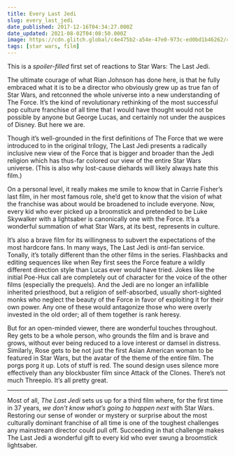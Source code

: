 ```yaml
---
title: Every Last Jedi
slug: every_last_jedi
date_published: 2017-12-16T04:34:27.000Z
date_updated: 2021-08-02T04:08:50.000Z
image: https://cdn.glitch.global/c4e475b2-a54e-47e0-973c-ed0bd1b46262/4k-leia-star-wars-the-last-jedi-carrie-fisher-2630.jpg?v=1669781859688
tags: [star wars, film]
---
```


This is a *spoiler-filled* first set of reactions to Star Wars: The Last Jedi.

The ultimate courage of what Rian Johnson has done here, is that he fully embraced what it is to be a director who obviously grew up as true fan of Star Wars, and retconned the whole universe into a new understanding of The Force. It’s the kind of revolutionary rethinking of the most successful pop culture franchise of all time that I would have thought would not be possible by anyone but George Lucas, and certainly not under the auspices of Disney. But here we are.

Though it’s well-grounded in the first definitions of The Force that we were introduced to in the original trilogy, The Last Jedi presents a radically inclusive new view of the Force that is bigger and broader than the Jedi religion which has thus-far colored our view of the entire Star Wars universe. (This is also why lost-cause diehards will likely always hate this film.)

On a personal level, it really makes me smile to know that in Carrie Fisher’s last film, in her most famous role, she’d get to know that the vision of what the franchise was about would be broadened to include everyone. Now, every kid who ever picked up a broomstick and pretended to be Luke Skywalker with a lightsaber is canonically one with the Force. It’s a wonderful summation of what Star Wars, at its best, represents in culture.

It’s also a brave film for its willingness to subvert the expectations of the most hardcore fans. In many ways, The Last Jedi is *anti*-fan service. Tonally, it’s totally different than the other films in the series. Flashbacks and editing sequences like when Rey first sees the Force feature a wildly different direction style than Lucas ever would have tried. Jokes like the initial Poe-Hux call are completely out of character for the voice of the other films (especially the prequels). And the Jedi are no longer an infallible inherited priesthood, but a religion of self-absorbed, usually short-sighted monks who neglect the beauty of the Force in favor of exploiting it for their own power. Any one of these would antagonize those who were overly invested in the old order; all of them together is rank heresy.

But for an open-minded viewer, there are wonderful touches throughout. Rey gets to be a whole person, who grounds the film and is brave and grows, without ever being reduced to a love interest or damsel in distress. Similarly, Rose gets to be not just the first Asian American woman to be featured in Star Wars, but the avatar of the theme of the entire film. The porgs porg it up. Lots of stuff is red. The sound design uses silence more effectively than any blockbuster film since Attack of the Clones. There’s not much Threepio. It’s all pretty great.

---

Most of all, *The Last Jedi* sets us up for a third film where, for the first time in 37 years, *we don’t know what’s going to happen next* with Star Wars. Restoring our sense of wonder or mystery or surprise about the most culturally dominant franchise of all time is one of the toughest challenges any mainstream director could pull off. Succeeding in that challenge makes The Last Jedi a wonderful gift to every kid who ever swung a broomstick lightsaber.
